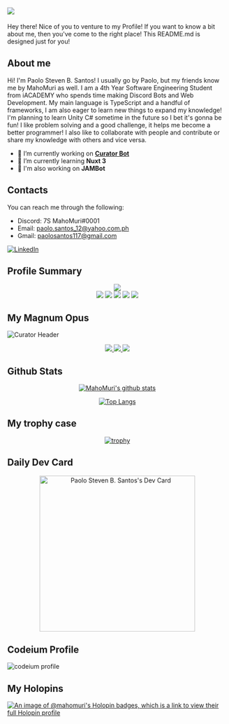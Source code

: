 <h1 aline=center>
 <a href="https://git.io/typing-svg">
  <img src="https://readme-typing-svg.herokuapp.com?color=58A9E9&lines=console.log(%22Hello+there!+%F0%9F%91%8B%F0%9F%8F%BB%22);console.log(%22I'm+MahoMuri!%22);console.log(%22Welcome+to+my+profile!%22)" />
 </a>
</h1>

Hey there! Nice of you to venture to my Profile! If you want to know a bit about me, then you've come to the right place! This README.md is designed just for you!
 
## About me
Hi! I'm Paolo Steven B. Santos! I usually go by Paolo, but my friends know me by MahoMuri as well. I am a 4th Year Software Engineering Student from iACADEMY who spends time making Discord Bots and Web Development. My main language is TypeScript and a handful of frameworks, I am also eager to learn new things to expand my knowledge! I'm planning to learn Unity C# sometime in the future so I bet it's gonna be fun! I like problem solving and a good challenge, it helps me become a better programmer! I also like to collaborate with people and contribute or share my knowledge with others and vice versa. 
 
- 🔭 I’m currently working on [__Curator Bot__](https://top.gg/bot/816152179101663312)
- 🌱 I’m currently learning **Nuxt 3**
- 🔭 I'm also working on __JAMBot__

## Contacts
You can reach me through the following:
 - Discord: 7S MahoMuri#0001
 - Email: paolo.santos_12@yahoo.com.ph
 - Gmail: paolosantos117@gmail.com

[![LinkedIn](https://img.shields.io/badge/LinkedIn-0A66C2?style=for-the-badge&logo=linkedin)](https://www.linkedin.com/in/mahomuri/)

## Profile Summary

<div align=center>
   <img src="https://github-profile-summary-cards.vercel.app/api/cards/profile-details?username=mahomuri&theme=github_dark">
   <br />
   <img src="https://img.shields.io/badge/JavaScript-323330?style=for-the-badge&logo=javascript&logoColor=F7DF1E">
   <img src="https://img.shields.io/badge/NodeJS-339933?style=for-the-badge&logo=node.js&logoColor=white">
   <img src="https://img.shields.io/badge/TypeScript-007ACC?style=for-the-badge&logo=typescript&logoColor=white">
   <img src="https://img.shields.io/badge/MongoDB-4EA94B?style=for-the-badge&logo=mongodb&logoColor=white">
   <img src="https://img.shields.io/badge/VSCode-323330?style=for-the-badge&logo=visual%20studio%20code&logoColor=007ACC">
</div>

## My Magnum Opus
![Curator Header](https://i.imgur.com/jq7Ox8x.png)

<div align=center>
   <a href="https://top.gg/bot/816152179101663312">
     <img src="https://top.gg/api/widget/servers/816152179101663312.svg">
   </a> 
   <a href="https://top.gg/bot/816152179101663312">
     <img src="https://top.gg/api/widget/upvotes/816152179101663312.svg">
   </a> 
   <a href="https://top.gg/bot/816152179101663312">
     <img src="https://top.gg/api/widget/owner/816152179101663312.svg">
   </a>
</div>

## Github Stats
<div align="center">
 
  [![MahoMuri's github stats](https://github-readme-stats.vercel.app/api?username=mahomuri&show_icons=true&theme=dark&include_all_commits=true)](https://github.com/anuraghazra/github-readme-stats)
  
  [![Top Langs](https://github-readme-stats.vercel.app/api/top-langs/?username=mahomuri&theme=dark)](https://github.com/anuraghazra/github-readme-stats)
  
</div>

## My trophy case
<div align="center">
 
[![trophy](https://github-profile-trophy.vercel.app/?username=mahomuri&theme=discord)](https://github.com/ryo-ma/github-profile-trophy)

</div>

## Daily Dev Card
<div align="center">
 <a href="https://app.daily.dev/mahomuri"><img src="https://api.daily.dev/devcards/v2/VI0zwmreFvKkypwgDuLdp.png?type=default&r=dsi" width="356" alt="Paolo Steven B. Santos's Dev Card"/></a>
</div>

## Codeium Profile
![codeium profile](https://codeium.com/profile/mahomuri/card.png)

## My Holopins
[![An image of @mahomuri's Holopin badges, which is a link to view their full Holopin profile](https://holopin.me/mahomuri)](https://holopin.io/@mahomuri)

 
<!--
**MahoMuri/MahoMuri** is a ✨ _special_ ✨ repository because its `README.md` (this file) appears on your GitHub profile.

Here are some ideas to get you started:

- 🔭 I’m currently working on ...
- 🌱 I’m currently learning ...
- 👯 I’m looking to collaborate on ...
- 🤔 I’m looking for help with ...
- 💬 Ask me about ...
- 📫 How to reach me: ...
- 😄 Pronouns: ...
- ⚡ Fun fact: ...
-->
